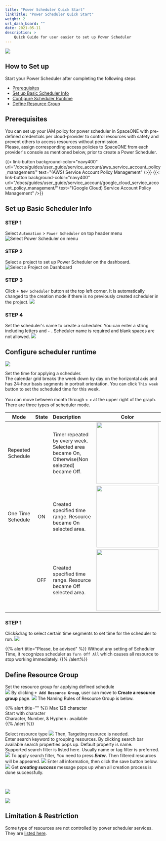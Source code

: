 ```yaml
---
title: "Power Scheduler Quick Start"
linkTitle: "Power Scheduler Quick Start"
weight: 2
url_dash_board: "" 
date: 2021-05-11
description: >
    Quick Guide for user easier to set up Power Scheduler
---
```


![](/docs/guides/getting_started/power/ps1.png)

## How to Set up
Start your Power Scheduler after completing the following steps
* [Prerequisites](#prerequisites)
* [Set up Basic Scheduler Info](#set-up-basic-scheduler-info)
* [Configure Scheduler Runtime](#configure-scheduler-runtime)
* [Define Resource Group](#define-resource-group)

## Prerequisites
You can set up your IAM policy for power scheduler in SpaceONE with pre-defined credentials per cloud-provider to control resources with safety and prevent others to access resources without permission.<br>
Please, assign corresponding access policies to SpaceONE from each provider's console as mentioned below, prior to create a Power Scheduler.

{{< link-button background-color="navy400" url="/docs/guides/user_guide/service_account/aws_service_account_policy_management/" text="(AWS) Service Account Policy Management" />}}
{{< link-button background-color="navy400" url="/docs/guides/user_guide/service_account/google_cloud_service_account_policy_management/" text="(Google Cloud) Service Account Policy Management" />}}

## Set up Basic Scheduler Info

### STEP 1
Select `Automation` &gt; `Power Scheduler` on top header menu 
![Select Power Scheduler on menu](/docs/guides/getting_started/power/ps2.png)

### STEP 2
Select a project to set up Power Scheduler on the dashboard. 
![Select a Project on Dashboard](/docs/guides/getting_started/power/ps3.png)

### STEP 3
Click `+ New Scheduler`  button at the top left corner. It is automatically changed to the creation mode if there is no previously created scheduler in the project.
![](/docs/guides/getting_started/power/ps4.png)

### STEP 4
Set the scheduler's name to create a scheduler. You can enter a string including letters and  `-` . Scheduler name is required and blank spaces are not allowed.
![](/docs/guides/getting_started/power/ps5.png)

## Configure scheduler runtime
![](/docs/guides/getting_started/power/ps6.png)

Set the time for applying a scheduler.<br>
The calendar grid breaks the week down by day on the horizontal axis and has 24-hour basis segments in portrait orientation.  You can click `This week` button to set the scheduled time for this week.<br>  
You can move between month through  `< >` at the upper right of the graph.<br>
There are three types of scheduler mode.<br>

|  Mode | State | Description | Color |
| :-----: | :-----: | :---- | :---: |
| Repeated Schedule |  | Timer repeated by every week. Selected area became On, Otherwise\(Non selected\) became Off. | <img src="/docs/guides/getting_started/power/ps7.png" width="200px"> |
| One Time Schedule | ON | Created specified time range. Resource became On selected area. | <img src="/docs/guides/getting_started/power/ps8.png" width="200px"> |
|  | OFF | Created specified time range. Resource became Off selected area. | <img src="/docs/guides/getting_started/power/ps9.png" width="200px"> |



### STEP 1
Click&drag to select certain time segments to set time for the scheduler to run.
![](/docs/guides/getting_started/power/ps10.png)

{{% alert title="Please, be advised" %}}
Without any setting of Scheduler Time, it recognizes scheduler as `Turn Off All` which causes all resource to stop working immediately.
{{% /alert%}}

## Define Resource Group
Set the resource group for applying defined schedule  
![](/docs/guides/getting_started/power/ps11.png)
By clicking **`+ Add Resource Group`**, user can move to **Create a resource group** page. 
![](/docs/guides/getting_started/power/ps12.png)
The Naming Rules of Resource Group is below.

{{% alert title="" %}}
Max 128 character <br>
Start with character <br>
Character, Number, & Hyphen`-`  available <br> 
{{% /alert %}}

Select resource type
![](/docs/guides/getting_started/power/ps13.png)
Then, Targeting resource is needed.<br>
Enter search keyword to grouping resources. By clicking search bar available search properties pops up. Default property is name.<br>
Supported search filter is listed here. Usually name or tag filter is preferred.
![](/docs/guides/getting_started/power/ps14.png)
To apply search filter, You need to press _**Enter**_. Then filtered resources will be appeared. 
![](/docs/guides/getting_started/power/ps15.png)
Enter all information, then click the save button below. 
![](/docs/guides/getting_started/power/ps16.png)
Get _**creating success**_ message pops up when all creation process is done successfully. 



<br>

![](/docs/guides/getting_started/power/ps17.png)

![](/docs/guides/getting_started/power//ps18.png)

## Limitation & Restriction

Some type of resources are not controlled by power scheduler services. They are [listed here](/docs/guides/user_guide/automation/power_scheduler/#limitation-and-restrictions).

